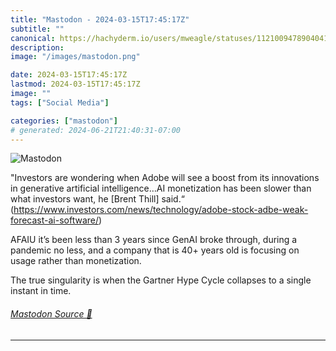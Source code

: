 ```yaml
---
title: "Mastodon - 2024-03-15T17:45:17Z"
subtitle: ""
canonical: https://hachyderm.io/users/mweagle/statuses/112100947890404151
description:
image: "/images/mastodon.png"

date: 2024-03-15T17:45:17Z
lastmod: 2024-03-15T17:45:17Z
image: ""
tags: ["Social Media"]

categories: ["mastodon"]
# generated: 2024-06-21T21:40:31-07:00
---
```

![Mastodon](/images/mastodon.png)

<p>&quot;Investors are wondering when Adobe will see a boost from its innovations in generative artificial intelligence…AI monetization has been slower than what investors want, he [Brent Thill] said.“ (<a href="https://www.investors.com/news/technology/adobe-stock-adbe-weak-forecast-ai-software/" target="_blank" rel="nofollow noopener noreferrer" translate="no"><span class="invisible">https://www.</span><span class="ellipsis">investors.com/news/technology/</span><span class="invisible">adobe-stock-adbe-weak-forecast-ai-software/</span></a>) </p><p>AFAIU it’s been less than 3 years since GenAI broke through, during a pandemic no less, and a company that is 40+ years old is focusing on usage rather than monetization.</p><p>The true singularity is when the Gartner Hype Cycle collapses to a single instant in time.</p>


###### [Mastodon Source 🐘](https://hachyderm.io/@mweagle/112100947890404151)

___
